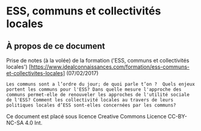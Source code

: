 # ESS, communs et collectivités locales

## À propos de ce document

Prise de notes (à la volée) de la formation ('ESS, communs et collectivités locales') [https://www.idealconnaissances.com/formation/ess-communs-et-collectivites-locales] (07/02/2017)

    Les communs sont a l’ordre du jour; de quoi parle t’on ?  Quels enjeux portent les communs pour l'ESS? Dans quelle mesure l'approche des communs permet-elle de renouveler les approches de l'utilité sociale de l'ESS? Comment les collectivité locales au travers de leurs politiques locales d’ESS sont-elles concernées par les communs?
    

Ce document est placé sous licence Creative Commons Licence CC-BY-NC-SA 4.0 Int. 
